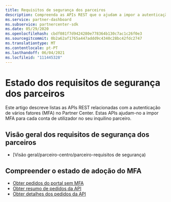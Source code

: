 ```yaml
---
title: Requisitos de segurança dos parceiros
description: Compreenda as APIs REST que o ajudam a impor a autenticação de vários fatores para o seu inquilino parceiro.
ms.service: partner-dashboard
ms.subservice: partnercenter-sdk
ms.date: 05/29/2020
ms.openlocfilehash: cbdf081f7d9424280e778364b130c7ac1c26f0e3
ms.sourcegitcommit: 0b2a62af1765a447addd9c4340c28bc42fdc2747
ms.translationtype: MT
ms.contentlocale: pt-PT
ms.lasthandoff: 06/04/2021
ms.locfileid: "111445328"
---
```

# <a name="partner-security-requirements-status"></a>Estado dos requisitos de segurança dos parceiros

Este artigo descreve listas as APIs REST relacionadas com a autenticação de vários fatores (MFA) no Partner Center. Estas APIs ajudam-no a impor MFA para cada conta de utilizador no seu inquilino parceiro. 

## <a name="partner-security-requirements-overview"></a>Visão geral dos requisitos de segurança dos parceiros

- [Visão geral/parceiro-centro/parceiro-requisitos de segurança)

## <a name="understand-mfa-adoption-status"></a>Compreender o estado de adoção do MFA

- [Obter pedidos do portal sem MFA](get-portal-requests-without-mfa.md)
- [Obter resumo de pedidos da API](get-api-request-summary.md)
- [Obter detalhes dos pedidos da API](get-api-request-details.md)
